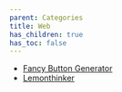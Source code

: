 ```yaml
---
parent: Categories
title: Web
has_children: true
has_toc: false
---
```


* [Fancy Button Generator](fbg.md)
* [Lemonthinker](lemonthinker.md)
